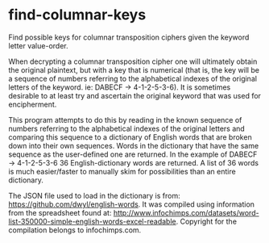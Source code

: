 # find-columnar-keys
Find possible keys for columnar transposition ciphers given the keyword letter value-order.

When decrypting a columnar transposition cipher one will ultimately obtain the original plaintext, but with a key that is numerical (that is, the key will be a sequence of numbers referring to the alphabetical indexes of the original letters of the keyword. ie: DABECF -> 4-1-2-5-3-6). It is sometimes desirable to at least try and ascertain the original keyword that was used for encipherment.

This program attempts to do this by reading in the known sequence of numbers referring to the alphabetical indexes of the original letters and comparing this sequence to a dictionary of English words that are broken down into their own sequences. Words in the dictionary that have the same sequence as the user-defined one are returned. In the example of DABECF -> 4-1-2-5-3-6 36 English-dictionary words are returned. A list of 36 words is much easier/faster to manually skim for possibilities than an entire dictionary. 

The JSON file used to load in the dictionary is from: https://github.com/dwyl/english-words.
It was compiled using information from the spreadsheet found at: http://www.infochimps.com/datasets/word-list-350000-simple-english-words-excel-readable.
Copyright for the compilation belongs to infochimps.com.
